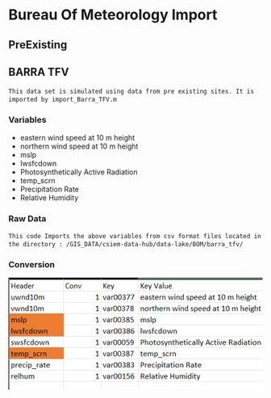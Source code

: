 # Bureau Of Meteorology Import

## PreExisting

## BARRA TFV
    This data set is simulated using data from pre existing sites. It is imported by import_Barra_TFV.m

### Variables
- eastern wind speed at 10 m height
- northern wind speed at 10 m height
- mslp
- lwsfcdown
- Photosynthetically Active Radiation
- temp_scrn
- Precipitation Rate
- Relative Humidity

### Raw Data
    This code Imports the above variables from csv format files located in the directory : /GIS_DATA/csiem-data-hub/data-lake/BOM/barra_tfv/

### Conversion
![Conversion for BOM Barra](./BOM%20Barra%20Conversion.png)

